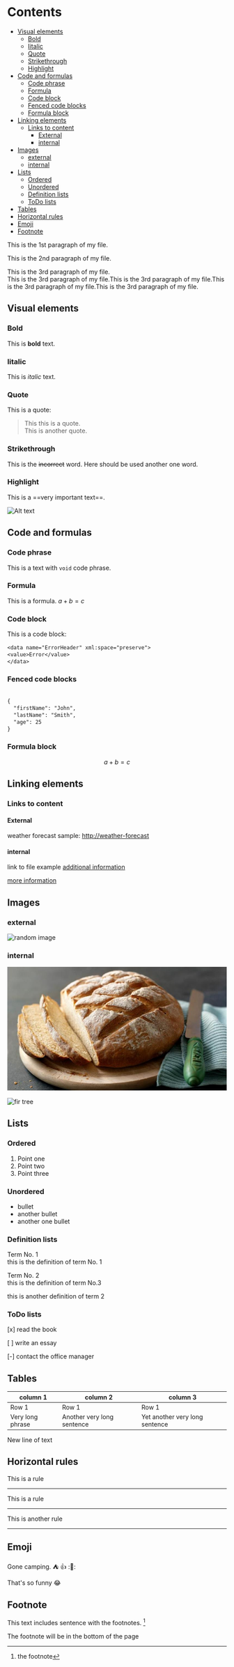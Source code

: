 # Contents <!-- omit in toc -->

- [Visual elements](#visual-elements)
  - [Bold](#bold)
  - [Iitalic](#iitalic)
  - [Quote](#quote)
  - [Strikethrough](#strikethrough)
  - [Highlight](#highlight)
- [Code and formulas](#code-and-formulas)
  - [Code phrase](#code-phrase)
  - [Formula](#formula)
  - [Code block](#code-block)
  - [Fenced code blocks](#fenced-code-blocks)
  - [Formula block](#formula-block)
- [Linking elements](#linking-elements)
  - [Links to content](#links-to-content)
    - [External](#external)
    - [internal](#internal)
- [Images](#images)
  - [external](#external-1)
  - [internal](#internal-1)
- [Lists](#lists)
  - [Ordered](#ordered)
  - [Unordered](#unordered)
  - [Definition lists](#definition-lists)
  - [ToDo lists](#todo-lists)
- [Tables](#tables)
- [Horizontal rules](#horizontal-rules)
- [Emoji](#emoji)
- [Footnote](#footnote)


This is the 1st paragraph of my file.

This is the 2nd paragraph of my file.

This is the 3rd paragraph of my file.  
This is the 3rd paragraph of my file.This is the 3rd paragraph of my file.This is the 3rd paragraph of my file.This is the 3rd paragraph of my file.

## Visual elements

### Bold

This is **bold** text.

### Iitalic

This is *italic* text.

### Quote

This is a quote:
> This this is a quote.  
> This is another quote.

### Strikethrough

This is the ~~incorrect~~ word. Here should be used another one word.

### Highlight

This is a ==very important text==.

![Alt text](./markdown-exercise/page_404.jpg "Hover text")

## Code and formulas

### Code phrase

This is a text with `void` code phrase.

### Formula

This is a formula. $a+b=c$

### Code block

This is a code block:
```
<data name="ErrorHeader" xml:space="preserve">
<value>Error</value>
</data>
```

### Fenced code blocks

~~~

{
  "firstName": "John",
  "lastName": "Smith",
  "age": 25
}

~~~

### Formula block

$$
a+b=c
$$

## Linking elements

### Links to content

#### External

weather forecast sample: [http://weather-forecast](http://meteo.pl)

#### internal

link to file example [additional information](reference.md)

[more information](reference.md)

## Images

### external

![random image](https://picsum.photos/200)

### internal

![bread](bread.jfif "Bread")

![fir tree](../markdown-exercise/IMG_20211216_140547.jpg)

## Lists

### Ordered

1. Point one
2. Point two
3. Point three

### Unordered

* bullet
* another bullet
* another one bullet
  
### Definition lists

Term No. 1  
this is the definition of term No. 1

Term No. 2  
this is the definition of term No.3  

this is another definition of term 2

### ToDo lists

[x] read the book

[ ] write an essay

[-] contact the office manager

## Tables

 | column 1         | column 2                   | column 3                       |
 | ---------------- | -------------------------- | ------------------------------ |
 | Row 1            | Row 1                      | Row 1                          |
 | Very long phrase | Another very long sentence | Yet another very long sentence |

New line of text

## Horizontal rules

This is a rule

***

This is a rule

---

This is another rule

___

## Emoji

Gone camping. :tent: :+1: :👻:

That's so funny :joy:

## Footnote

This text includes sentence with the footnotes. [^1]

The footnote will be in the bottom of the page

[^1]: the footnote
